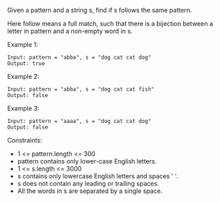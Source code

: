 Given a pattern and a string s, find if s follows the same pattern.

Here follow means a full match, such that there is a bijection between a letter in pattern and a non-empty word in s.

Example 1:
```
Input: pattern = "abba", s = "dog cat cat dog"
Output: true
```

Example 2:
```
Input: pattern = "abba", s = "dog cat cat fish"
Output: false
```

Example 3:
```
Input: pattern = "aaaa", s = "dog cat cat dog"
Output: false
```


Constraints:

- 1 <= pattern.length <= 300
- pattern contains only lower-case English letters.
- 1 <= s.length <= 3000
- s contains only lowercase English letters and spaces ' '.
- s does not contain any leading or trailing spaces.
- All the words in s are separated by a single space.